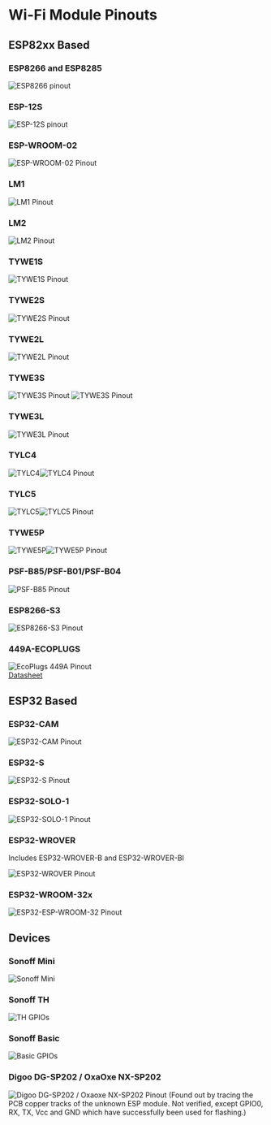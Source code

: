 # Wi-Fi Module Pinouts

## ESP82xx Based
### ESP8266 and ESP8285 
![ESP8266 pinout](_media/pinouts/ESP8266_pinout.jpg)

### ESP-12S 
![ESP-12S pinout](_media/pinouts/ESP-12s_pinout.jpg)

### ESP-WROOM-02
![ESP-WROOM-02 Pinout](_media/pinouts/ESP-WROOM-02_pinout.jpg)

### LM1 
![LM1 Pinout](_media/pinouts/LM1_pinout.jpg)

### LM2
![LM2 Pinout](_media/pinouts/LM2_pinout.jpg)

### TYWE1S 
![TYWE1S Pinout](_media/pinouts/TYWE1S_pinout.jpg)

### TYWE2S 
![TYWE2S Pinout](_media/pinouts/TYWE2S_pinout.jpg)

### TYWE2L 
![TYWE2L Pinout](_media/pinouts/TYWE2L_pinout.jpg)

### TYWE3S 
![TYWE3S Pinout](_media/TYWE3S_pinout.png)
![TYWE3S Pinout](_media/pinouts/TYWE3S_pinout.jpg)

### TYWE3L 
![TYWE3L Pinout](_media/pinouts/TYWE3L_pinout.jpg)

### TYLC4 
![TYLC4](_media/pinouts/TYLC4.png)![TYLC4 Pinout](_media/pinouts/TYLC4_pinout.jpg)

### TYLC5 
![TYLC5](_media/pinouts/TYLC5.png)![TYLC5 Pinout](_media/pinouts/TYLC5_pinout.png)

### TYWE5P 
![TYWE5P](_media/pinouts/TYWE5P.jpg)![TYWE5P Pinout](_media/pinouts/TYWE5P_pinout.jpg)

### PSF-B85/PSF-B01/PSF-B04
![PSF-B85 Pinout](_media/pinouts/PSF-B85_pinout.jpg)

### ESP8266-S3
![ESP8266-S3 Pinout](_media/pinouts/ESP-8266-S3_pinout.jpg)

### 449A-ECOPLUGS
![EcoPlugs 449A Pinout](_media/pinouts/449A-ECOPLUGS_pinout.jpg)    
[Datasheet](https://fccid.io/PAGECO-PLUGS/User-Manual/user-manual-2659058.iframe)

## ESP32 Based
### ESP32-CAM

![ESP32-CAM Pinout](_media/pinouts/ESP32-CAM_pinout.jpg)

### ESP32-S

![ESP32-S Pinout](_media/pinouts/ESP32-S_pinout.jpg)

### ESP32-SOLO-1

![ESP32-SOLO-1 Pinout](_media/pinouts/ESP32-SOLO-1_pinout.jpg)

### ESP32-WROVER

Includes ESP32-WROVER-B and ESP32-WROVER-BI

![ESP32-WROVER Pinout](_media/pinouts/ESP32-WROVER_pinout.jpg)

### ESP32-WROOM-32x

![ESP32-ESP-WROOM-32 Pinout](_media/pinouts/ESP-WROOM-32_pinout.jpg)

## Devices
### Sonoff Mini
![Sonoff Mini](_media/pinouts/sonoff_mini.jpg)

### Sonoff TH
<img alt="TH GPIOs" src="http://tinkerman.cat/wp-content/uploads/2016/10/20161004_220416_LABELSs.jpg"></img>

### Sonoff Basic
<img alt="Basic GPIOs" src="http://tinkerman.cat/wp-content/uploads/2016/06/pinout_frontx.jpg"></img>

### Digoo DG-SP202 / OxaOxe NX-SP202
<img alt="Digoo DG-SP202 / Oxaoxe NX-SP202 Pinout" src="https://abload.de/img/nx-sp202-pinoutubkyw.jpg"></img>
(Found out by tracing the PCB copper tracks of the unknown ESP module. Not verified, except GPIO0, RX, TX, Vcc and GND which have successfully been used for flashing.)
